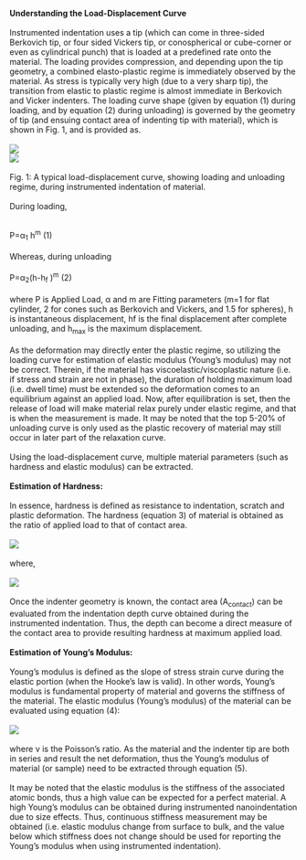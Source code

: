 <b>Understanding the Load-Displacement Curve</b><br><br>
Instrumented indentation uses a tip (which can come in three-sided Berkovich tip, or four sided Vickers tip, or conospherical or cube-corner or even as cylindrical punch) that is loaded at a predefined rate onto the material. The loading provides compression, and depending upon the tip geometry, a combined elasto-plastic regime is immediately observed by the material. As stress is typically very high (due to a very sharp tip), the transition from elastic to plastic regime is almost immediate in Berkovich and Vicker indenters. The loading curve shape (given by equation (1) during loading, and by equation (2) during unloading) is governed by the geometry of tip (and ensuing contact area of indenting tip with material), which is shown in Fig. 1, and is provided as.<br><br>
<img src="img1.PNG"><br>
<img src="formula.PNG"><br><br>
Fig. 1: A typical load-displacement curve, showing loading and unloading regime, during instrumented indentation of material. <br><br>
During loading, <br><br>

P=α<sub>1</sub> h<sup>m</sup>	 		(1)<br><br>
Whereas, during unloading<br><br>
P=α<sub>2</sub>(h-h<sub>f</sub> )<sup>m</sup>		(2)<br><br>
where P is Applied Load, α and m are Fitting parameters (m=1 for flat cylinder, 2 for cones such as Berkovich and Vickers, and 1.5 for spheres), h is instantaneous displacement, hf is the final displacement after complete unloading, and h<sub>max</sub> is the maximum displacement.<br><br>
As the deformation may directly enter the plastic regime, so utilizing the loading curve for estimation of elastic modulus (Young’s modulus) may not be correct. Therein, if the material has viscoelastic/viscoplastic nature (i.e. if stress and strain are not in phase), the duration of holding maximum load (i.e. dwell time) must be extended so the deformation comes to an equilibrium against an applied load. Now, after equilibration is set, then the release of load will make material relax purely under elastic regime, and that is when the measurement is made. It may be noted that the top 5-20% of unloading curve is only used as the plastic recovery of material may still occur in later part of the relaxation curve.<br><br>
Using the load-displacement curve, multiple material parameters (such as hardness and elastic modulus) can be extracted. <br><br>
<b>Estimation of Hardness:</b><br><br>
In essence, hardness is defined as resistance to indentation, scratch and plastic deformation. The hardness (equation 3) of material is obtained as the ratio of applied load to that of contact area. <br><br>
<img src="formula3.PNG"><br><br>
where,<br><br>
<img src="formula4.PNG"><br><br>
Once the indenter geometry is known, the contact area (A<sub>contact</sub>) can be evaluated from the indentation depth curve obtained during the instrumented indentation. Thus, the depth can become a direct measure of the contact area to provide resulting hardness at maximum applied load.<br><br>
<b>Estimation of Young’s Modulus:</b><br><br>
Young’s modulus is defined as the slope of stress strain curve during the elastic portion (when the Hooke’s law is valid). In other words, Young’s modulus is fundamental property of material and governs the stiffness of the material. The elastic modulus (Young’s modulus) of the material can be evaluated using equation (4):<br><br>
<img src="formula5.PNG"><br><br>
where ν is the Poisson’s ratio. As the material and the indenter tip are both in series and result the net deformation, thus the Young’s modulus of material (or sample) need to be extracted through equation (5).<br><br>
It may be noted that the elastic modulus is the stiffness of the associated atomic bonds, thus a high value can be expected for a perfect material. A high Young’s modulus can be obtained during instrumented nanoindentation due to size effects. Thus, continuous stiffness measurement may be obtained (i.e. elastic modulus change from surface to bulk, and the value below which stiffness does not change should be used for reporting the Young’s modulus when using instrumented indentation).






